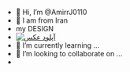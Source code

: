 - 👋 Hi, I’m @AmirrJ0110
- 👀 I am from Iran
- my DESIGN
- <a href="https://uupload.ir/" target="_blank"><img src="https://s8.uupload.ir/files/55t5t_0mgi.gif" border="0" alt="آپلود عکس" /></a>
- 🌱 I’m currently learning ...
- 💞️ I’m looking to collaborate on ...
- 

<!---
AmirrJ0110/AmirrJ0110 is a ✨ special ✨ repository because its `README.md` (this file) appears on your GitHub profile.
You can click the Preview link to take a look at your changes.
--->
